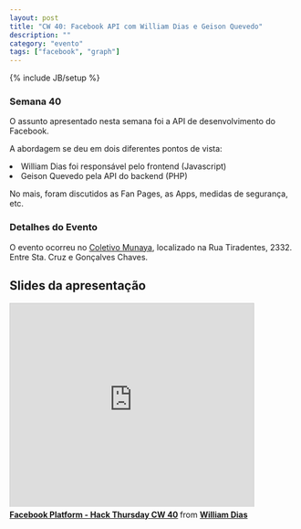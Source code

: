 ```yaml
---
layout: post
title: "CW 40: Facebook API com William Dias e Geison Quevedo"
description: ""
category: "evento" 
tags: ["facebook", "graph"]
---
```

{% include JB/setup %}

### Semana 40

<p>O assunto apresentado nesta semana foi a API de desenvolvimento do Facebook.</p>
<p>A abordagem se deu em dois diferentes pontos de vista:</p>
<li>William Dias foi responsável pelo frontend (Javascript)</li>
<li>Geison Quevedo pela API do backend (PHP)</li>
<p>No mais, foram discutidos as Fan Pages, as Apps, medidas de segurança, etc.</p>

<h3>Detalhes do Evento</h3>
<p>O evento ocorreu no <a href='https://www.facebook.com/coletivo.munaya'>Coletivo Munaya</a>, localizado na Rua Tiradentes, 2332. Entre Sta. Cruz e Gonçalves Chaves.</p>

## Slides da apresentação

<iframe src="http://www.slideshare.net/slideshow/embed_code/14685610" width="427" height="356" frameborder="0" marginwidth="0" marginheight="0" scrolling="no" style="border:1px solid #CCC;border-width:1px 1px 0;margin-bottom:5px" allowfullscreen="true"> </iframe> <div style="margin-bottom:5px"> <strong> <a href="http://www.slideshare.net/diaswrd/facebook-platform-hack-thursday-cw-40" title="Facebook Platform - Hack Thursday CW 40" target="_blank">Facebook Platform - Hack Thursday CW 40</a> </strong> from <strong><a href="http://www.slideshare.net/diaswrd" target="_blank">William Dias</a></strong> </div>